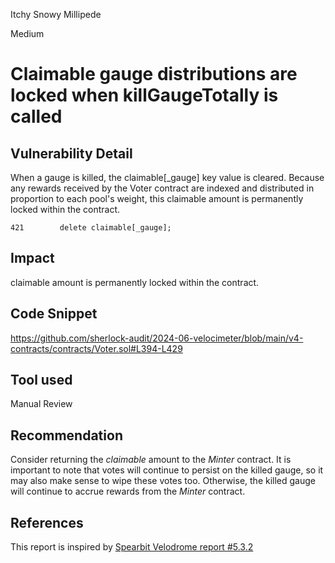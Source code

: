 Itchy Snowy Millipede

Medium

# Claimable gauge distributions are locked when killGaugeTotally is called

## Vulnerability Detail
When a gauge is killed, the claimable[_gauge] key value is cleared. Because any rewards received
by the Voter contract are indexed and distributed in proportion to each pool's weight, this claimable amount is permanently locked within the contract.
```solidity
421        delete claimable[_gauge];
```

## Impact
claimable amount is permanently locked within the contract.

## Code Snippet
https://github.com/sherlock-audit/2024-06-velocimeter/blob/main/v4-contracts/contracts/Voter.sol#L394-L429

## Tool used

Manual Review

## Recommendation
Consider returning the _claimable_ amount to the _Minter_ contract. It is important to note that
votes will continue to persist on the killed gauge, so it may also make sense to wipe these votes too. Otherwise, the killed gauge will continue to accrue rewards from the _Minter_ contract.

## References
This report is inspired by [Spearbit Velodrome report #5.3.2](https://github.com/spearbit/portfolio/blob/master/pdfs/Velodrome-Spearbit-Security-Review.pdf)